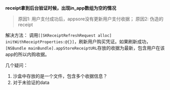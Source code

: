 **receipt拿到后台验证时候，出现in_app数组为空的情况**

> 原因1: 用户支付成功后，appsore没有更新用户支付收据；
> 原因2: 伪造的receipt

解决方法：
调用`[[SKReceiptRefreshRequest alloc] initWithReceiptProperties:@{}]`，刷新用户购买凭证。如果刷新成功，`[NSBundle mainBundle].appStoreReceiptURL`存放的收据为最新，包含用户在该app的所以内购收据。

几个疑问：
1. 沙盒中存放的是一个文件，包含多个收据信息？
2. 对于未验证的data